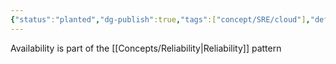 ```yaml
---
{"status":"planted","dg-publish":true,"tags":["concept/SRE/cloud"],"definition":"The goal of availability is to provide consistent access to your application or workload.","creation_date":"2024-05-02 23:14","permalink":"/concepts/availability/","dgPassFrontmatter":true}
---
```


Availability is part of the [[Concepts/Reliability\|Reliability]] pattern
